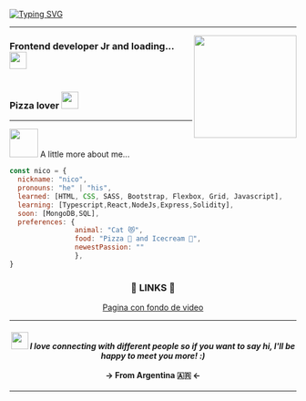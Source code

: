 [![Typing SVG](https://readme-typing-svg.herokuapp.com?color=F7B10EFF&size=30&center=true&vCenter=true&width=900&lines=Hello+world%2C+I'm+Nico!+%F0%9F%91%A8%E2%80%8D%F0%9F%92%BB)](https://git.io/typing-svg)
<hr>
<img align='right' src="https://media.giphy.com/media/Lq0gapdf2AYBImvECV/giphy.gif" width="180">
<h3>Frontend developer Jr and loading... <img src="https://media.giphy.com/media/WUlplcMpOCEmTGBtBW/giphy.gif" width="30"><br><br><br>Pizza lover <img src="https://media.giphy.com/media/lmEkeRtZAj59tWYSqF/giphy.gif" width="30">
</h3>
<hr>
<p><img src="https://media.giphy.com/media/VgCDAzcKvsR6OM0uWg/giphy.gif" width="50"> A little more about me...  </p>

```javascript
const nico = {
  nickname: "nico",
  pronouns: "he" | "his",
  learned: [HTML, CSS, SASS, Bootstrap, Flexbox, Grid, Javascript],
  learning: [Typescript,React,NodeJs,Express,Solidity],
  soon: [MongoDB,SQL],
  preferences: {
                animal: "Cat 😻",
                food: "Pizza 🍕 and Icecream 🍦",
                newestPassion: ""
                },
}
```



<h3 align="center">🚀 LINKS 🚀</h3>
<p align="center"> <a href="https://nico-blasi.github.io/Sitio-web-con-fondo-de-video/">Pagina con fondo de video</a></p>

<hr>

<h4 align='center'><img src="https://media.giphy.com/media/LnQjpWaON8nhr21vNW/giphy.gif" width="30"> <em><b>I love connecting with different people</b> so if you want to say <b>hi, I'll be happy to meet you more!</b> :)</em><br><br>-> From Argentina 🇦🇷 <-</h4>

---
